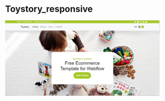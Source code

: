 # Toystory_responsive
<img src="https://raw.githubusercontent.com/aloksoni11/Toystory_responsive/master/images/toystory.JPG"/>
<a href="https://heuristic-panini-a045d3.netlify.com/>Visit Site</a>

